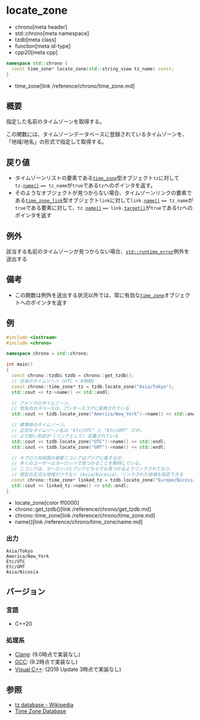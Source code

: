 # locate_zone
* chrono[meta header]
* std::chrono[meta namespace]
* tzdb[meta class]
* function[meta id-type]
* cpp20[meta cpp]

```cpp
namespace std::chrono {
  const time_zone* locate_zone(std::string_view tz_name) const;
}
```
* time_zone[link /reference/chrono/time_zone.md]

## 概要
指定した名前のタイムゾーンを取得する。

この関数には、タイムゾーンデータベースに登録されているタイムゾーンを、「地域/地名」の形式で指定して取得する。


## 戻り値
- タイムゾーンリストの要素である[`time_zone`](/reference/chrono/time_zone.md)型オブジェクト`tz`に対して`tz.`[`name()`](/reference/chrono/time_zone/name.md) `== tz_name`が`true`である`tz`へのポインタを返す。
- そのようなオブジェクトが見つからない場合、タイムゾーンリンクの要素である[`time_zone_link`](/reference/chrono/time_zone_link.md)型オブジェクト`link`に対して`link.`[`name()`](/reference/chrono/time_zone_link/name.md) `== tz_name`が`true`である要素に対して、`tz.`[`name()`](/reference/chrono/time_zone/name.md) `== link.`[`target()`](/reference/chrono/time_zone_link/target.md)が`true`である`tz`へのポインタを返す


## 例外
該当する名前のタイムゾーンが見つからない場合、[`std::runtime_error`](/reference/stdexcept.md)例外を送出する


## 備考
- この関数は例外を送出する状況以外では、常に有効な[`time_zone`](/reference/chrono/time_zone.md)オブジェクトへのポインタを返す


## 例
```cpp example
#include <iostream>
#include <chrono>

namespace chrono = std::chrono;

int main()
{
  const chrono::tzdb& tzdb = chrono::get_tzdb();
  // 日本のタイムゾーン (UTC + 9時間)
  const chrono::time_zone* tz = tzdb.locate_zone("Asia/Tokyo");
  std::cout << tz->name() << std::endl;

  // アメリカのタイムゾーン。
  // 地名内のスペースは、アンダースコアに変換されている
  std::cout << tzdb.locate_zone("America/New_York")->name() << std::endl;

  // 標準時のタイムゾーン。
  // 正式なタイムゾーン名は "Etc/UTC" と "Etc/GMT" だが、
  // より短い名前が (リンクとして) 定義されている
  std::cout << tzdb.locate_zone("UTC")->name() << std::endl;
  std::cout << tzdb.locate_zone("GMT")->name() << std::endl;

  // キプロス共和国の首都ニコシアはアジアに属するが、
  // 多くのユーザーはヨーロッパで見つかることを期待している。
  // ニコシアは、ヨーロッパとアジアどちらでも見つかるようリンクされており、
  // 現在の正式な地域だけでなく (Asia/Nicosia)、リンクされた地域も指定できる
  const chrono::time_zone* linked_tz = tzdb.locate_zone("Europe/Nicosia");
  std::cout << linked_tz->name() << std::endl;
}
```
* locate_zone[color ff0000]
* chrono::get_tzdb()[link /reference/chrono/get_tzdb.md]
* chrono::time_zone[link /reference/chrono/time_zone.md]
* name()[link /reference/chrono/time_zone/name.md]

### 出力
```
Asia/Tokyo
America/New_York
Etc/UTC
Etc/GMT
Asia/Nicosia
```

## バージョン
### 言語
- C++20

### 処理系
- [Clang](/implementation.md#clang): (9.0時点で実装なし)
- [GCC](/implementation.md#gcc): (9.2時点で実装なし)
- [Visual C++](/implementation.md#visual_cpp): (2019 Update 3時点で実装なし)


## 参照
- [tz database - Wikipedia](https://ja.wikipedia.org/wiki/Tz_database)
- [Time Zone Database](https://www.iana.org/time-zones)
